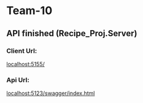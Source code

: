 # Team-10

## API finished (Recipe_Proj.Server)

### Client Url:
[localhost:5155/](localhost:5155/)

### Api Url:
[localhost:5123/swagger/index.html](localhost:5123/swagger/index.html)